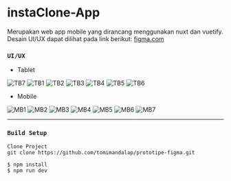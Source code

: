 # instaClone-App

Merupakan web app mobile yang dirancang menggunakan nuxt dan vuetify. Desain UI/UX dapat dilihat pada link berikut: [figma.com](https://www.figma.com/file/4UbNe5DDCFgP61svLJzfQp/Prototipando-no-Figma---Friends-of-Figma%2C-Rio-de-Janeiro-(Community)?node-id=2%3A526)

### ```UI/UX```

- Tablet

![TB7](https://user-images.githubusercontent.com/43200304/122963351-64931e00-d3b0-11eb-9910-5e8d922a7232.PNG)
![TB1](https://user-images.githubusercontent.com/43200304/122963382-69f06880-d3b0-11eb-8468-c52e331255a9.PNG)
![TB2](https://user-images.githubusercontent.com/43200304/122963375-6957d200-d3b0-11eb-8abe-7c5957beb3a6.PNG)
![TB3](https://user-images.githubusercontent.com/43200304/122963373-6826a500-d3b0-11eb-812a-c8de688f5db9.PNG)
![TB4](https://user-images.githubusercontent.com/43200304/122963368-678e0e80-d3b0-11eb-9f3d-695cc69ff04b.PNG)
![TB5](https://user-images.githubusercontent.com/43200304/122963362-66f57800-d3b0-11eb-933b-eb98fdc391f2.PNG)
![TB6](https://user-images.githubusercontent.com/43200304/122963356-665ce180-d3b0-11eb-90da-8df4df90e224.PNG)

- Mobile

![MB1](https://user-images.githubusercontent.com/43200304/122963819-d3707700-d3b0-11eb-9144-4ac4c23c4a48.PNG)
![MB2](https://user-images.githubusercontent.com/43200304/122963818-d23f4a00-d3b0-11eb-80f7-1c40d36dcd40.PNG)
![MB3](https://user-images.githubusercontent.com/43200304/122963813-d1a6b380-d3b0-11eb-8f0d-0e8af08357bc.PNG)
![MB4](https://user-images.githubusercontent.com/43200304/122963805-d0758680-d3b0-11eb-8828-09bf265c7575.PNG)
![MB5](https://user-images.githubusercontent.com/43200304/122963802-cfdcf000-d3b0-11eb-9d61-a2842354b89e.PNG)
![MB6](https://user-images.githubusercontent.com/43200304/122963799-cf445980-d3b0-11eb-86fd-0ec354921a5f.PNG)
![MB7](https://user-images.githubusercontent.com/43200304/122963791-cd7a9600-d3b0-11eb-9667-09da7e276afa.PNG)

---


### ```Build Setup```
```
Clone Project
git clone https://github.com/tomimandalap/prototipe-figma.git

$ npm install
$ npm run dev

```

